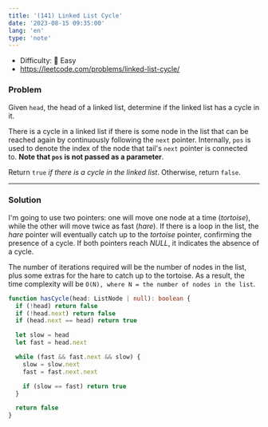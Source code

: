 ```yaml
---
title: '(141) Linked List Cycle'
date: '2023-08-15 09:35:00'
lang: 'en'
type: 'note'
---
```


- Difficulty: 🍰 Easy
- https://leetcode.com/problems/linked-list-cycle/

### Problem

Given `head`, the head of a linked list, determine if the linked list has a cycle in it.

There is a cycle in a linked list if there is some node in the list that can be reached again by continuously following the `next` pointer. Internally, `pos` is used to denote the index of the node that tail's `next` pointer is connected to. **Note that `pos` is not passed as a parameter**.

Return `true` _if there is a cycle in the linked list_. Otherwise, return `false`.

---

### Solution

I'm going to use two pointers: one will move one node at a time (_tortoise_), while the other will move twice as fast (_hare_). If there is a loop in the list, the _hare_ pointer will eventually catch up to the _tortoise_ pointer, confirming the presence of a cycle. If both pointers reach _NULL_, it indicates the absence of a cycle.

The number of iterations required will be the number of nodes in the list, plus some extras for the hare to catch up to the tortoise. As a result, the time complexity will be `O(N), where N = the number of nodes in the list`.

```ts
function hasCycle(head: ListNode | null): boolean {
  if (!head) return false
  if (!head.next) return false
  if (head.next == head) return true

  let slow = head
  let fast = head.next

  while (fast && fast.next && slow) {
    slow = slow.next
    fast = fast.next.next

    if (slow == fast) return true
  }

  return false
}
```
